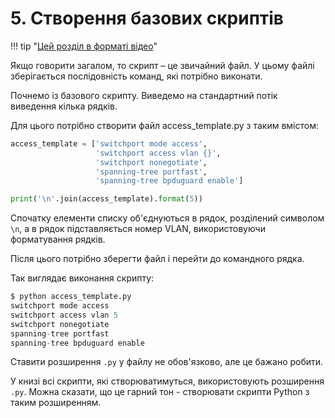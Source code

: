 # 5. Створення базових скриптів

!!! tip "[Цей розділ в форматі відео](https://pyneng.io/course/topics/05-basic-scripts/)"

Якщо говорити загалом, то скрипт – це звичайний файл. У цьому файлі
зберігається послідовність команд, які потрібно виконати.

Почнемо із базового скрипту. Виведемо на стандартний потік виведення кілька
рядків.

Для цього потрібно створити файл access_template.py з таким вмістом:

```python
access_template = ['switchport mode access',
                   'switchport access vlan {}',
                   'switchport nonegotiate',
                   'spanning-tree portfast',
                   'spanning-tree bpduguard enable']

print('\n'.join(access_template).format(5))
```

Спочатку елементи списку об'єднуються в рядок, розділений символом ``\n``, а в
рядок підставляється номер VLAN, використовуючи форматування рядків.

Після цього потрібно зберегти файл і перейти до командного рядка.

Так виглядає виконання скрипту:

```python
$ python access_template.py
switchport mode access
switchport access vlan 5
switchport nonegotiate
spanning-tree portfast
spanning-tree bpduguard enable
```

Ставити розширення ``.py`` у файлу не обов'язково, але це бажано робити.

У книзі всі скрипти, які створюватимуться, використовують розширення ``.py``. Можна
сказати, що це гарний тон - створювати скрипти Python з таким розширенням.
